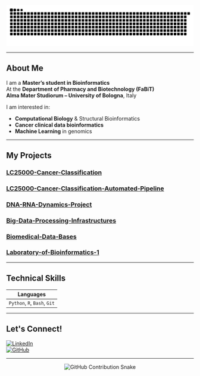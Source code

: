 <div align="center">
  <picture>
    <source media="(prefers-color-scheme: dark)"
      srcset="https://raw.githubusercontent.com/AmirAynede/AmirAynede/output/matrix-dark.svg">
    <source media="(prefers-color-scheme: light)"
      srcset="https://raw.githubusercontent.com/AmirAynede/AmirAynede/output/matrix.svg">
    <img src="https://raw.githubusercontent.com/AmirAynede/AmirAynede/output/matrix.svg"
         alt="Matrix Code Rain Animation">
  </picture>
</div>




---

## About Me

I am a **Master’s student in Bioinformatics**  
At the **Department of Pharmacy and Biotechnology (FaBiT)**  
**Alma Mater Studiorum – University of Bologna**, Italy

I am interested in:
- **Computational Biology** & Structural Bioinformatics  
- **Cancer clinical data bioinformatics**
- **Machine Learning** in genomics  

---

## My Projects

### [LC25000-Cancer-Classification](https://github.com/AmirAynede/LC25000-Cancer-Classification)
### [LC25000-Cancer-Classification-Automated-Pipeline](https://github.com/AmirAynede/LC25000-Cancer-Classification-Automated-Pipeline)
### [DNA-RNA-Dynamics-Project](https://github.com/AmirAynede/DNA-RNA-Dynamics-Project)
### [Big-Data-Processing-Infrastructures](https://github.com/AmirAynede/Big-Data-Processing-Infrastructures)
### [Biomedical-Data-Bases](https://github.com/AmirAynede/Biomedical-Data-Bases)
### [Laboratory-of-Bioinformatics-1](https://github.com/AmirAynede/Laboratory-of-Bioinformatics-1)
---

## Technical Skills

| Languages |
|-------------------|
| `Python`, `R`, `Bash`, `Git` |

---

## Let's Connect!

[![LinkedIn](https://img.shields.io/badge/LinkedIn-AmirAynede-blue?logo=linkedin)](https://www.linkedin.com/in/amir-aynede-b76840169/)  
[![GitHub](https://img.shields.io/badge/GitHub-AmirAynede-black?logo=github)](https://github.com/AmirAynede)

---

<div align="center">
  <picture>
    <source media="(prefers-color-scheme: dark)" srcset="https://raw.githubusercontent.com/AmirAynede/AmirAynede/output/github-snake-dark.svg">
    <source media="(prefers-color-scheme: light)" srcset="https://raw.githubusercontent.com/AmirAynede/AmirAynede/output/github-snake.svg">
    <img alt="GitHub Contribution Snake" src="https://raw.githubusercontent.com/AmirAynede/AmirAynede/output/github-snake.svg" />
  </picture>
</div>

